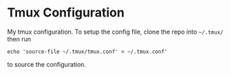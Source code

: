 # Tmux Configuration

My tmux configuration. To setup the config file, clone the repo into `~/.tmux/` then run

    echo 'source-file ~/.tmux/tmux.conf' > ~/.tmux.conf'

to source the configuration.
